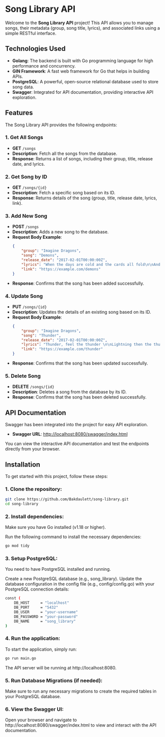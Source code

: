 # Song Library API

Welcome to the **Song Library API** project! This API allows you to manage songs, their metadata (group, song title, lyrics), and associated links using a simple RESTful interface.

## Technologies Used
- **Golang**: The backend is built with Go programming language for high performance and concurrency.
- **GIN Framework**: A fast web framework for Go that helps in building APIs.
- **PostgreSQL**: A powerful, open-source relational database used to store song data.
- **Swagger**: Integrated for API documentation, providing interactive API exploration.

## Features

The Song Library API provides the following endpoints:

### 1. **Get All Songs**
- **GET** `/songs`
- **Description**: Fetch all the songs from the database.
- **Response**: Returns a list of songs, including their group, title, release date, and lyrics.

### 2. **Get Song by ID**
- **GET** `/songs/{id}`
- **Description**: Fetch a specific song based on its ID.
- **Response**: Returns details of the song (group, title, release date, lyrics, link).

### 3. **Add New Song**
- **POST** `/songs`
- **Description**: Adds a new song to the database.
- **Request Body Example**:
    ```json
    {
        "group": "Imagine Dragons",
        "song": "Demons",
        "release_date": "2017-02-01T00:00:00Z",
        "lyrics": "When the days are cold and the cards all fold\n\nAnd the saints we see are all made of gold \n\nWhen your dreams all fail and the ones we hail",
        "link": "https://example.com/demons"
    }
    ```
- **Response**: Confirms that the song has been added successfully.

### 4. **Update Song**
- **PUT** `/songs/{id}`
- **Description**: Updates the details of an existing song based on its ID.
- **Request Body Example**:
    ```json
    {
        "group": "Imagine Dragons",
        "song": "Thunder",
        "release_date": "2017-02-01T00:00:00Z",
        "lyrics": "Thunder, feel the thunder \n\nLightning then the thunder \n\nThunder, feel the thunder",
        "link": "https://example.com/thunder"
    }
    ```
- **Response**: Confirms that the song has been updated successfully.

### 5. **Delete Song**
- **DELETE** `/songs/{id}`
- **Description**: Deletes a song from the database by its ID.
- **Response**: Confirms that the song has been deleted successfully.

## API Documentation

Swagger has been integrated into the project for easy API exploration.

- **Swagger URL**: [http://localhost:8080/swagger/index.html](http://localhost:8080/swagger/index.html)

You can view the interactive API documentation and test the endpoints directly from your browser.

## Installation

To get started with this project, follow these steps:

### 1. Clone the repository:
```bash
git clone https://github.com/Bakdaulett/song-library.git
cd song-library 
```
### 2. Install dependencies:
Make sure you have Go installed (v1.18 or higher).

Run the following command to install the necessary dependencies:

```bash
go mod tidy
```
### 3. Setup PostgreSQL:
You need to have PostgreSQL installed and running.

Create a new PostgreSQL database (e.g., song_library).
Update the database configuration in the config file (e.g., config/config.go) with your PostgreSQL connection details:
```bash
const (
    DB_HOST     = "localhost"
    DB_PORT     = "5432"
    DB_USER     = "your-username"
    DB_PASSWORD = "your-password"
    DB_NAME     = "song_library"
)
```
### 4. Run the application:
To start the application, simply run:
```bash
go run main.go
```
The API server will be running at http://localhost:8080.

### 5. Run Database Migrations (if needed):
Make sure to run any necessary migrations to create the required tables in your PostgreSQL database.

### 6. View the Swagger UI:
Open your browser and navigate to http://localhost:8080/swagger/index.html to view and interact with the API documentation.

